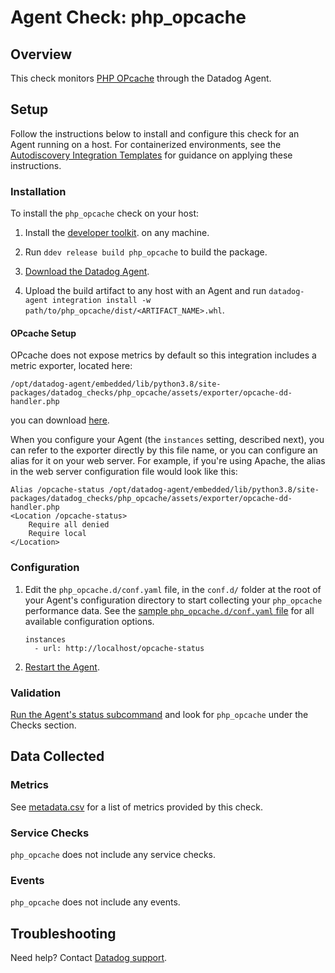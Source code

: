 # Agent Check: php_opcache

## Overview

This check monitors [PHP OPcache][1] through the Datadog Agent.

## Setup

Follow the instructions below to install and configure this check for an Agent running on a host. For containerized environments, see the [Autodiscovery Integration Templates][2] for guidance on applying these instructions.

### Installation

To install the `php_opcache` check on your host:


1. Install the [developer toolkit][3].
 on any machine.

2. Run `ddev release build php_opcache` to build the package.

3. [Download the Datadog Agent][4].

4. Upload the build artifact to any host with an Agent and
 run `datadog-agent integration install -w
 path/to/php_opcache/dist/<ARTIFACT_NAME>.whl`.

#### OPcache Setup


OPcache does not expose metrics by default so this integration includes a metric exporter, located here:

```
/opt/datadog-agent/embedded/lib/python3.8/site-packages/datadog_checks/php_opcache/assets/exporter/opcache-dd-handler.php
```
you can download [here][5].

When you configure your Agent (the `instances` setting, described next), you can refer to the exporter directly by this file name, or you can configure an alias for it on your web server. For example, if you're using Apache, the alias in the web server configuration file would look like this:

```
Alias /opcache-status /opt/datadog-agent/embedded/lib/python3.8/site-packages/datadog_checks/php_opcache/assets/exporter/opcache-dd-handler.php
<Location /opcache-status>
    Require all denied
    Require local
</Location>
```

### Configuration

1. Edit the `php_opcache.d/conf.yaml` file, in the `conf.d/` folder at the root of your Agent's configuration directory to start collecting your `php_opcache` performance data. See the [sample `php_opcache.d/conf.yaml` file][6] for all available configuration options.
    ```
    instances
      - url: http://localhost/opcache-status
    ```
2. [Restart the Agent][7].

### Validation

[Run the Agent's status subcommand][8] and look for `php_opcache` under the Checks section.

## Data Collected

### Metrics

See [metadata.csv][9] for a list of metrics provided by this check.

### Service Checks

`php_opcache` does not include any service checks.

### Events

`php_opcache` does not include any events.

## Troubleshooting

Need help? Contact [Datadog support][10].

[1]: https://www.php.net/manual/en/book.opcache.php
[2]: https://docs.datadoghq.com/agent/kubernetes/integrations/
[3]: https://docs.datadoghq.com/developers/integrations/new_check_howto/#developer-toolkit
[4]: https://app.datadoghq.com/account/settings#agent
[5]: https://github.com/DataDog/integrations-extras/blob/master/php_opcache/datadog_checks/php_opcache/assets/exporter/opcache-dd-handler.php
[6]: https://github.com/DataDog/integrations-extras/blob/master/php_opcache/datadog_checks/php_opcache/data/conf.yaml.example
[7]: https://docs.datadoghq.com/agent/guide/agent-commands/#start-stop-and-restart-the-agent
[8]: https://docs.datadoghq.com/agent/guide/agent-commands/#agent-status-and-information
[9]: https://github.com/DataDog/integrations-extras/blob/master/php_opcache/metadata.csv
[10]: https://docs.datadoghq.com/help/
